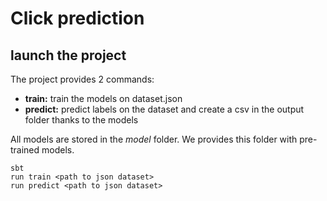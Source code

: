 # Click prediction

## launch the project
The project provides 2 commands:
* **train:** train the models on dataset.json
* **predict:** predict labels on the dataset and create a csv in the output folder thanks to the models

All models are stored in the *model* folder. We provides this folder with pre-trained models.

```shell script
sbt
run train <path to json dataset>
run predict <path to json dataset>
```